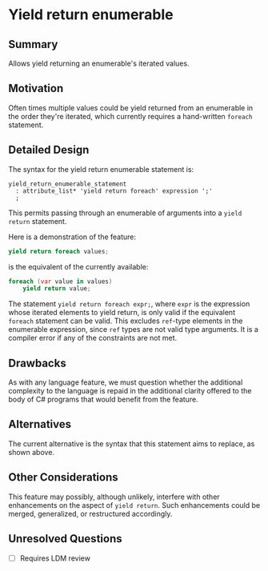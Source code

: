 # Yield return enumerable

## Summary

Allows yield returning an enumerable's iterated values.

## Motivation

Often times multiple values could be yield returned from an enumerable in the order they're iterated, which currently requires a hand-written `foreach` statement.

## Detailed Design

The syntax for the yield return enumerable statement is:
```antlr
yield_return_enumerable_statement
  : attribute_list* 'yield return foreach' expression ';'
  ;
```

This permits passing through an enumerable of arguments into a `yield return` statement.

Here is a demonstration of the feature:
```csharp
yield return foreach values;
```

is the equivalent of the currently available:
```csharp
foreach (var value in values)
    yield return value;
```

The statement `yield return foreach expr;`, where `expr` is the expression whose iterated elements to yield return, is only valid if the equivalent `foreach` statement can be valid. This excludes `ref`-type elements in the enumerable expression, since `ref` types are not valid type arguments. It is a compiler error if any of the constraints are not met.

## Drawbacks

As with any language feature, we must question whether the additional complexity to the language is repaid in the additional clarity offered to the body of C# programs that would benefit from the feature.

## Alternatives

The current alternative is the syntax that this statement aims to replace, as shown above.

## Other Considerations

This feature may possibly, although unlikely, interfere with other enhancements on the aspect of `yield return`. Such enhancements could be merged, generalized, or restructured accordingly.

## Unresolved Questions

- [ ] Requires LDM review
